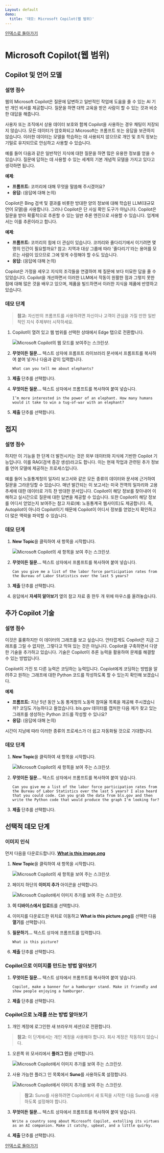 ```yaml
---
Layout: default
demo:
  title: '데모: Microsoft Copilot(웹 범위)'
---
```


[인덱스로 돌아가기](https://microsoftlearning.github.io/MS-4012-Microsoft-Copilot-Web-Based-Interactive-Experience-for-Executives/)

# Microsoft Copilot(웹 범위)

## Copilot 및  언어 모델

### 설명 점수

웹의 Microsoft Copilot은 질문에 답변하고 일반적인 작업에 도움을 줄 수 있는 AI 기반 개인 비서를 제공합니다. 질문을 하면 대학 교육을 받은 사람이 할 수 있는 것과 비슷한 대답을 해줍니다.

사용자 또는 조직에서 상용 데이터 보호와 함께 Copilot을 사용하는 경우 채팅이 저장되지 않습니다. 모든 데이터가 암호화되고 Microsoft는 프롬프트 또는 응답을 보관하지 않습니다. 이러한 데이터는 모델을 학습하는 데 사용되지 않으므로 개인 및 조직 정보는 기밀로 유지되므로 안심하고 사용할 수 있습니다.

예를 들어 다음과 같은 일반적인 지식에 대한 질문을 하면 많은 유용한 정보를 얻을 수 있습니다. 질문에 답하는 데 사용할 수 있는 세계의 기본 개념적 모델을 가지고 있다고 생각하면 됩니다.

**예제**:
- **프롬프트:** 코끼리에 대해 무엇을 말씀해 주시겠어요?
- **응답:** (응답에 대해 논의)

Copilot은 Bing 검색 및 결과를 비롯한 방대한 양의 정보에 대해 학습된 LLM(대규모 언어 모델)을 사용합니다. 그러나 Copilot은 단 사실 확인 도구가 아닙니다. Copilot은 질문을 받아 확률적으로 추론할 수 있는 일반 추론 엔진으로 사용할 수 있습니다. 업계에서는 이를 추론이라고 합니다.

**예제**:
- **프롬프트:** 코끼리의 힘에 더 관심이 있습니다. 코끼리와 줄다리기에서 이기려면 몇 명의 인간이 필요할까요? 참고: 지역과 대상 그룹에 따라 '줄다리기'라는 용어를 모르는 사람이 있으므로 그에 맞게 수정해야 할 수도 있습니다. 
- **응답:** (응답에 대해 논의)

Copilot은 가정을 세우고 지식의 조각들을 연결하여 제 질문에 보다 미묘한 답을 줄 수 있었습니다. Copilot을 개선하면서 이러한 LLM에서 작동이 원활한 점과 그렇지 못한 점에 대해 많은 것을 배우고 있으며, 제품을 빌드하면서 이러한 지식을 제품에 반영하고 있습니다.

### 데모 단계

> **참고:** 자신만의 프롬프트를 사용하려면 자신이나 고객이 관심을 가질 만한 일반적인 지식 주제부터 시작하세요.

1. Copilot이 열려 있고 웹 범위를 선택한 상태에서 Edge 탭으로 전환합니다.

    ![Microsoft Copilot의 웹 모드를 보여주는 스크린샷.](../Demos/Media/web_mode.png)

1. **무엇이든 질문...** 텍스트 상자에 프롬프트 라이브러리 문서에서 프롬프트를 복사하여 붙여 넣거나 다음과 같이 입력합니다.

    ```text
    What can you tell me about elephants?
    ```
1. **제출** 단추를 선택합니다.
1. **무엇이든 질문...** 텍스트 상자에서 프롬프트를 복사하여 붙여 넣습니다.

    ```text
    I’m more interested in the power of an elephant. How many humans would it take to win a tug-of-war with an elephant?
    ```
1. **제출** 단추를 선택합니다.

## 접지

### 설명 점수

하지만 이 기능을 한 단계 더 발전시키는 것은 외부 데이터와 지식에 기반한 Copilot 기능입니다. 이를 RAG(검색 증강 생성)라고도 합니다. 이는 현재 작업과 관련된 추가 정보를 언어 모델에 제공하는 프로세스입니다.

예를 들어 노동통계청의 일자리 보고서와 같은 모든 종류의 데이터와 문서에 근거하여 질문을 그라운딩할 수 있습니다. 매년 발간되는 이 보고서는 미국 전역의 일자리와 고용 추세에 대한 데이터로 가득 찬 방대한 문서입니다. Copilot이 해당 정보를 찾아내어 이해하고 실시간으로 질문에 대한 답변을 제공할 수 있습니다. 또한 Copilot이 해당 정보를 어디서 얻었는지 보여주는 참고 자료(예: 노동통계국 웹사이트)도 제공합니다. 즉, Autopilot이 아니라 Copilot이기 때문에 Copilot이 어디서 정보를 얻었는지 확인하고 더 많은 맥락을 파악할 수 있습니다.

### 데모 단계

1. **New Topic**을 클릭하여 새 항목을 시작합니다.

    ![Microsoft Copilot의 새 항목을 보여 주는 스크린샷.](../Demos/Media/new_topic.png)

1. **무엇이든 질문...** 텍스트 상자에서 프롬프트를 복사하여 붙여 넣습니다.

    ```text
    Can you give me a list of the labor force participation rates from the Bureau of Labor Statistics over the last 5 years?
    ```
1. **제출** 단추를 선택합니다.
1. 응답에서 **자세히 알아보기** 옆의 참고 자료 중 한두 개 위에 마우스를 올려놓습니다.

## 추가 Copilot 기술

### 설명 점수

이것은 훌륭하지만 이 데이터의 그래프를 보고 싶습니다. 안타깝게도 Copilot은 지금 그래프를 그릴 수 없지만, 그렇다고 막혀 있는 것은 아닙니다. Copilot을 구축하면서 다양한 기술을 추가하고 있습니다. 기술은 Copilot이 추론 능력을 활용하여 문제를 해결할 수 있는 방법입니다.

Copilot이 가진 또 다른 능력은 코딩하는 능력입니다. Copilot에게 코딩하는 방법을 알려주고 원하는 그래프에 대한 Python 코드를 작성하도록 할 수 있는지 확인해 보겠습니다.

**예제**:
- **프롬프트:** 지난 5년 동안 노동 통계청의 노동력 참여율 목록을 제공해 주시겠습니까? 코딩도 가능하다고 들었습니다. bls.gov 데이터를 캡처한 다음 제가 찾고 있는 그래프를 생성하는 Python 코드를 작성할 수 있나요?
- **응답:** (응답에 대해 논의)

시간이 지남에 따라 이러한 종류의 프로세스가 더 쉽고 자동화될 것으로 기대합니다.

### 데모 단계

1. **New Topic**을 클릭하여 새 항목을 시작합니다.

    ![Microsoft Copilot의 새 항목을 보여 주는 스크린샷.](../Demos/Media/new_topic.png)

1. **무엇이든 질문...** 텍스트 상자에서 프롬프트를 복사하여 붙여 넣습니다.

    ```text
    Can you give me a list of the labor force participation rates from the Bureau of Labor Statistics over the last 5 years? I also heard that you could code. Can you grab the data from bls.gov and then write the Python code that would produce the graph I'm looking for?
    ```

1. **제출** 단추를 선택합니다.

## 선택적 데모 단계

### 이미지 인식

먼저 다음을 다운로드합니다. [**What is this image.png**](https://github.com/MicrosoftLearning/MS-4012-Microsoft-Copilot-Unlocked/raw/master/Resourcefiles/what_is_this_image.PNG)

1. **New Topic**을 클릭하여 새 항목을 시작합니다.

    ![Microsoft Copilot의 새 항목을 보여 주는 스크린샷.](../Demos/Media/new_topic.png)

1. 페이지 하단의 **이미지 추가** 아이콘을 선택합니다.

    ![Microsoft Copilot에서 이미지 추가를 보여 주는 스크린샷.](../Demos/Media/add_an_image.png)

1. **이 디바이스에서 업로드**를 선택합니다.
1. 이미지를 다운로드한 위치로 이동하고 **What is this picture.png**를 선택한 다음 **열기**를 선택합니다.
1. **질문하기...** 텍스트 상자에 프롬프트를 입력합니다.

    ```text
    What is this picture?
    ```

1. **제출** 단추를 선택합니다.

### Copilot으로 이미지를 만드는 방법 알아보기

1. **무엇이든 질문...** 텍스트 상자에서 프롬프트를 복사하여 붙여 넣습니다.

    ```text
    Copilot, make a banner for a hamburger stand. Make it friendly and show people enjoying a hamburger.
    ```

1. **제출** 단추를 선택합니다.

### Copilot으로 노래를 쓰는 방법 알아보기

1. 개인 계정에 로그인한 새 브라우저 세션으로 전환합니다.

> **참고:** 이 단계에서는 개인 계정을 사용해야 합니다. 회사 계정은 작동하지 않습니다.

1. 오른쪽 위 모서리에서 **플러그 인**을 선택합니다.

    ![Microsoft Copilot에서 이미지 추가를 보여 주는 스크린샷.](../Demos/Media/copilot_plugins.png)

1. 사용 가능한 플러그 인 목록에서 **Suno**를 사용하도록 설정합니다.

    ![Microsoft Copilot에서 이미지 추가를 보여 주는 스크린샷.](../Demos/Media/copilot_suno.png)

    > **참고:** Suno를 사용하려면 Copilot에서 새 토픽을 시작한 다음 Suno를 사용하도록 설정해야 합니다.

1. **무엇이든 질문...** 텍스트 상자에서 프롬프트를 복사하여 붙여 넣습니다.

    ```text
    Write a country song about Microsoft Copilot, extolling its virtues as an AI companion. Make it catchy, upbeat, and a little quirky.
    ```

1. **제출** 단추를 선택합니다.

[인덱스로 돌아가기](https://microsoftlearning.github.io/MS-4012-Microsoft-Copilot-Web-Based-Interactive-Experience-for-Executives/)
